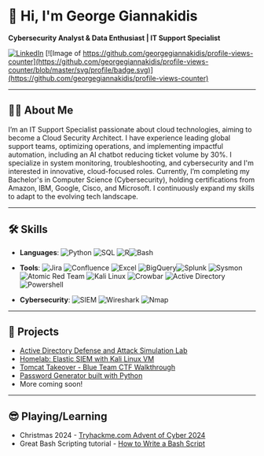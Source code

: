 # 👋 Hi, I'm George Giannakidis

**Cybersecurity Analyst & Data Enthusiast | IT Support Specialist**

[![LinkedIn](https://img.shields.io/badge/LinkedIn-Profile-blue)](https://linkedin.com/in/giannakidisgeorge)
[![Image of https://github.com/georgegiannakidis/profile-views-counter](https://github.com/georgegiannakidis/profile-views-counter/blob/master/svg/profile/badge.svg)](https://github.com/georgegiannakidis/profile-views-counter)

---

## 👨‍💻 About Me

I’m an IT Support Specialist passionate about cloud technologies, aiming to become a Cloud Security Architect. I have experience leading global support teams, optimizing operations, and implementing impactful automation, including an AI chatbot reducing ticket volume by 30%.
I specialize in system monitoring, troubleshooting, and cybersecurity and I'm interested in innovative, cloud-focused roles.
Currently, I’m completing my Bachelor's in Computer Science (Cybersecurity), holding certifications from Amazon, IBM, Google, Cisco, and Microsoft. I continuously expand my skills to adapt to the evolving tech landscape.

---

## 🛠️ Skills

- **Languages**:  ![Python](https://img.shields.io/badge/Python-3776AB?style=for-the-badge&logo=python&logoColor=white)
![SQL](https://img.shields.io/badge/SQL-4479A1?style=for-the-badge&logo=postgresql&logoColor=white)
![R](https://img.shields.io/badge/R-276DC3?style=for-the-badge&logo=r&logoColor=white)![Bash](https://img.shields.io/badge/Bash-4EAA25?style=for-the-badge&logo=gnu-bash&logoColor=white)


- **Tools**:  ![Jira](https://img.shields.io/badge/Jira-0052CC?style=for-the-badge&logo=jira&logoColor=white)
![Confluence](https://img.shields.io/badge/Confluence-172B4D?style=for-the-badge&logo=confluence&logoColor=white)
![Excel](https://img.shields.io/badge/Microsoft_Excel-217346?style=for-the-badge&logo=microsoft-excel&logoColor=white)
![BigQuery](https://img.shields.io/badge/Google_BigQuery-4285F4?style=for-the-badge&logo=google-cloud&logoColor=white)![Splunk](https://img.shields.io/badge/Splunk-000000?style=for-the-badge&logo=Splunk&logoColor=white)
![Sysmon](https://img.shields.io/badge/Sysmon-003366?style=for-the-badge&logo=windows&logoColor=white)
![Atomic Red Team](https://img.shields.io/badge/Atomic_Red_Team-FF0000?style=for-the-badge&logoColor=white)
![Kali Linux](https://img.shields.io/badge/Kali_Linux-557C94?style=for-the-badge&logo=kalilinux&logoColor=white)
![Crowbar](https://img.shields.io/badge/Crowbar-5C2D91?style=for-the-badge&logoColor=white)
![Active Directory](https://img.shields.io/badge/Active_Directory-0078D6?style=for-the-badge&logo=windows&logoColor=white)
![Powershell](https://img.shields.io/badge/Powershell-5391FE?style=for-the-badge&logo=powershell&logoColor=white)


- **Cybersecurity**:  ![SIEM](https://img.shields.io/badge/SIEM-FF6F00?style=for-the-badge&logoColor=white)
![Wireshark](https://img.shields.io/badge/Wireshark-1679A7?style=for-the-badge&logo=wireshark&logoColor=white)
![Nmap](https://img.shields.io/badge/Nmap-4682B4?style=for-the-badge&logo=nmap&logoColor=white)


---

## 🔗 Projects

- [Active Directory Defense and Attack Simulation Lab](https://github.com/georgegiannakidis/AD-Cybersecurity-Simulation-Lab)
- [Homelab: Elastic SIEM with Kali Linux VM](https://github.com/georgegiannakidis/homelab-elastic-siem-kali)
- [Tomcat Takeover - Blue Team CTF Walkthrough](https://github.com/georgegiannakidis/Tomcat-Takeover-lab)
- [Password Generator built with Python](https://github.com/georgegiannakidis/password_generator_python/tree/main)
- More coming soon!

---

## 😎 Playing/Learning
- Christmas 2024 - [Tryhackme.com Advent of Cyber 2024](https://tryhackme.com/r/0n0uS/badges/adventofcyber2024)
- Great Bash Scripting tutorial - [How to Write a Bash Script](https://linuxconfig.org/bash-scripting-tutorial)

